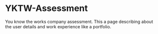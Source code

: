 # YKTW-Assessment
You know the works company assessment. This a page describing about the user details and work experience like a portfolio.
